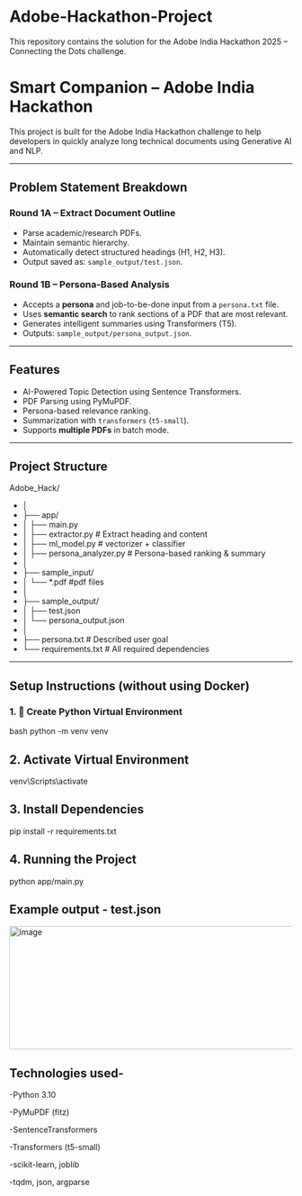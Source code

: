 # Adobe-Hackathon-Project
This repository contains the solution for the Adobe India Hackathon 2025 – Connecting the Dots challenge.

#  Smart  Companion – Adobe India Hackathon

This project is built for the Adobe India Hackathon challenge to help  developers in quickly analyze long technical documents using Generative AI and NLP.

---

##  Problem Statement Breakdown

### Round 1A – Extract Document Outline

- Parse academic/research PDFs.
- Maintain semantic hierarchy.
- Automatically detect structured headings (H1, H2, H3).
- Output saved as: `sample_output/test.json`.

###  Round 1B – Persona-Based Analysis

- Accepts a **persona** and job-to-be-done input from a `persona.txt` file.
- Uses **semantic search** to rank sections of a PDF that are most relevant.
- Generates intelligent summaries using Transformers (T5).
- Outputs: `sample_output/persona_output.json`.

---

##  Features

-  AI-Powered Topic Detection using Sentence Transformers.
-  PDF Parsing using PyMuPDF.
-  Persona-based relevance ranking.
-  Summarization with `transformers` (`t5-small`).
-  Supports **multiple PDFs** in batch mode.

---

##  Project Structure

Adobe_Hack/
- │
- ├── app/
- │ ├── main.py 
- │ ├── extractor.py # Extract heading and content
- │ ├── ml_model.py #  vectorizer + classifier
- │ ├── persona_analyzer.py # Persona-based ranking & summary
- │
- ├── sample_input/
- │ └── *.pdf #pdf files
- │
- ├── sample_output/
- │ ├── test.json
- │ └── persona_output.json
- │
- ├── persona.txt # Described user goal 
- └── requirements.txt # All required dependencies



---

##  Setup Instructions (without using Docker)

### 1. 🐍 Create Python Virtual Environment

 bash
 python -m venv venv

## 2.  Activate Virtual Environment

venv\Scripts\activate

## 3.  Install Dependencies

pip install -r requirements.txt

## 4.  Running the Project
python app/main.py 


##  Example output - test.json

<img width="1496" height="219" alt="image" src="https://github.com/user-attachments/assets/4786b8bb-76b9-4a39-a632-19a828618398" />

## Technologies used-
-Python 3.10

-PyMuPDF (fitz)

-SentenceTransformers

-Transformers (t5-small)

-scikit-learn, joblib

-tqdm, json, argparse






